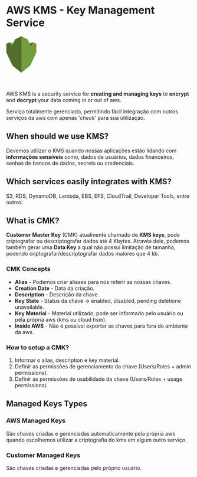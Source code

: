 # AWS KMS - Key Management Service

<img height=100px; alt="kms_logo" src="../../../images/kms.png" />

<p>&nbsp;</p>

AWS KMS is a security service for **creating and managing keys** to **encrypt** and **decrypt** your data coming in or out of aws.

Serviço totalmente gerenciado, permitindo fácil integração com outros serviços da aws com apenas '*check*' para sua utilização.

## When should we use KMS?

Devemos utilizar o KMS quando nossas aplicações estão lidando com **informações sensíveis** como, dados de usuários, dados financeiros, senhas de bancos de dados, secrets ou credenciais.

## Which services easily integrates with KMS?

S3, RDS, DynamoDB, Lambda, EBS, EFS, CloudTrail, Developer Tools, entre outros.

## What is CMK?

**Customer Master Key** (CMK) atualmente chamado de **KMS keys**, pode criptografar ou descriptografar dados até 4 Kbytes. Através dele, podemos também gerar uma **Data Key** a qual não possui limitação de tamanho, podendo criptografar/descriptografar dados maiores que 4 kb.

### CMK Concepts

- **Alias** - Podemos criar aliases para nos referir as nossas chaves.
- **Creation Date** - Data da criação.
- **Description** - Descrição da chave.
- **Key State** - Status da chave -> enabled, disabled, pending deletione unavailable.
- **Key Material** - Material utilizado, pode ser informado pelo usuário ou pela própria aws (kms ou cloud hsm).
- **Inside AWS** - Não é possível exportar as chaves para fora do ambiente da aws.

### How to setup a CMK?

1. Informar o alias, description e key material.
2. Definir as permissões de gerenciamento da chave (Users/Roles + admin permissions).
3. Definir as permissões de usabilidade da chave (Users/Roles + usage permissions).

## Managed Keys Types

### AWS Managed Keys

São chaves criadas e gerenciadas automaticamente pela própria aws quando escolhemos utilizar a criptografia do kms em algum outro serviço.

### Customer Managed Keys

São chaves criadas e gerenciadas pelo próprio usuário.